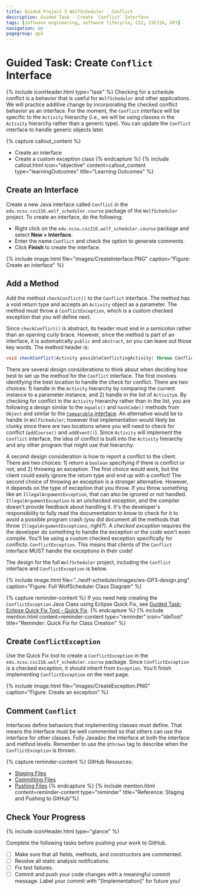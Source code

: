 ```yaml
---
title: Guided Project 3 WolfScheduler - Conflict
description: Guided Task - Create `Conflict` Interface
tags: [software engineering, software lifecycle, CS2, CSC216, GP3]
navigation: on
pagegroup: gp3
---
```


# Guided Task: Create `Conflict` Interface
{% include iconHeader.html type="task" %}
Checking for a schedule conflict is a behavior that is useful for `WolfScheduler` and other applications.  We will practice additive change by incorporating the checked conflict behavior as an interface.  For the moment, the `Conflict` interface will be specific to the `Activity` hierarchy (i.e., we will be using classes in the `Activity` hierarchy rather than a generic type).  You can update the `Conflict` interface to handle generic objects later.

{% capture callout_content %}
  * Create an interface
  * Create a custom exception class
{% endcapture %}
{% include callout.html icon="objective" content=callout_content type="learningOutcomes" title="Learning Outcomes" %}


## Create an Interface
Create a new Java interface called `Conflict` in the `edu.ncsu.csc216.wolf_scheduler.course` package of the `WolfScheduler` project.  To create an interface, do the following:

  * Right click on the `edu.ncsu.csc216.wolf_scheduler.course` package and select **New > Interface**.
  * Enter the name `Conflict` and check the option to generate comments.
  * Click **Finish** to create the interface.


{% include image.html file="images/CreateInterface.PNG" caption="Figure: Create an interface" %} 


## Add a Method
Add the method `checkConflict()` to the `Conflict` interface.  The method has a void return type and accepts an `Activity` object as a parameter.  The method must throw a `ConflictException`, which is a custom checked exception that you will define next.   

Since `checkConflict()` is abstract, its header must end in a semicolon rather than an opening curly brace.  However, since the method is part of an interface, it is automatically `public` and `abstract`, so you can leave out those key words.  The method header is:

```java
void checkConflict(Activity possibleConflictingActivity) throws ConflictException;
```
    
There are several design considerations to think about when deciding how best to set up the method for the `Conflict` interface.  The first involves identifying the best location to handle the check for conflict.  There are two choices: 1) handle in the `Activity` hierarchy by comparing the current instance to a parameter instance, and 2) handle in the list of `Activity`s.  By checking for conflict in the `Activity` hierarchy rather than in the list, you are following a design similar to the `equals()` and `hashCode()` methods from `Object` and similar to the [`Comparable` interface](https://docs.oracle.com/en/java/javase/11/docs/api/java.base/java/lang/Comparable.html).  An alternative would be to handle in `WolfScheduler`; however that implementation would likely be clunky since there are two locations where you will need to check for conflict (`addCourse()` and `addEvent()`).  Since `Activity` will implement the `Conflict` interface, the idea of conflict is built into the `Activity` hierarchy and any other program that might use that hierarchy.

A second design consideration is how to report a conflict to the client.  There are two choices: 1) return a `boolean` specifying if there is conflict or not, and 2) throwing an exception.  The first choice would work, but the client could easily ignore the return type and end up with a conflict!  The second choice of throwing an exception is a stronger alternative.  However, it depends on the type of exception that you throw.  If you throw something like an `IllegalArgumentException`,  that can also be ignored or not handled.  `IllegalArgumentException` is an *unchecked exception*, and the compiler doesn't provide feedback about handling it.  It's the developer's responsibility to fully read the documentation to know to check for it to avoid a possible program crash (you did document all the methods that throw `IllegalArgumentExceptions`, right?).  A *checked exception* requires the the developer do something to handle the exception or the code won't even compile.  You'll be using a custom checked exception specifically for conflicts: `ConflictException`.  This means that clients of the `Conflict` interface MUST handle the exceptions in their code!

The design for the full `WolfScheduler` project, including the `Conflict` interface and `ConflictException` is below.

{% include image.html file="../wolf-scheduler/images/ws-GP3-design.png" caption="Figure: Full WolfScheduler Class Diagram" %} 

{% capture reminder-content %}
If you need help creating the `ConflictException` Java Class using Eclipse Quick Fix, see [Guided Task: Eclipse Quick Fix Tool - Quick Fix](../gp1/gp1-quick-fix.html#quick-fix).
{% endcapture %}
{% include mention.html content=reminder-content type="reminder" icon="ideTool" title="Reminder: Quick Fix for Class Creation" %}
## Create `ConflictException`
Use the Quick Fix tool to create a `ConflictException` in the `edu.ncsu.csc216.wolf_scheduler.course` package.  Since `ConflictException` is a checked exception, it should inherit from `Exception`.  You'll finish implementing `ConflictException` on the next page.

{% include image.html file="images/CreateException.PNG" caption="Figure: Create an exception" %} 




## Comment `Conflict`
Interfaces define behaviors that implementing classes must define.  That means the interface must be well commented so that others can use the interface for other classes.  Fully Javadoc the interface at both the interface and method levels.  Remember to use the `@throws` tag to describe when the `ConflictException` is thrown.  


{% capture reminder-content %} 
GitHub Resources:

  * [Staging Files](https://pages.github.ncsu.edu/engr-csc-software-development/practices-tools/git/git-staging)
  * [Committing Files](https://pages.github.ncsu.edu/engr-csc-software-development/practices-tools/git/git-commit)
  * [Pushing Files](https://pages.github.ncsu.edu/engr-csc-software-development/practices-tools/git/git-push)
{% endcapture %} {% include mention.html content=reminder-content type="reminder" title="Reference: Staging and Pushing to GitHub"%} 
## Check Your Progress
{% include iconHeader.html type="glance" %}

Complete the following tasks before pushing your work to GitHub.

  - [ ] Make sure that all fields, methods, and constructors are commented.
  - [ ] Resolve all static analysis notifications.
  - [ ] Fix test failures.
  - [ ] Commit and push your code changes with a meaningful commit message.  Label your commit with "[Implementation]" for future you!
